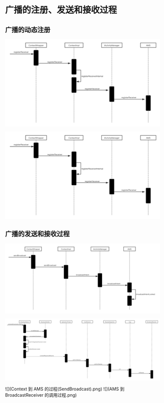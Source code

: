 # **广播的注册、发送和接收过程**
## 广播的动态注册

![](https://github.com/FangQi-Jack/Android-/blob/main/Android%20%E7%B3%BB%E7%BB%9F%E6%BA%90%E7%A0%81%E5%88%86%E6%9E%90/%E5%9B%9B%E5%A4%A7%E7%BB%84%E4%BB%B6%E7%9A%84%E5%B7%A5%E4%BD%9C%E8%BF%87%E7%A8%8B/BroadcastReceiver/%E5%B9%BF%E6%92%AD%E7%9A%84%E5%8A%A8%E6%80%81%E6%B3%A8%E5%86%8C.png)

![](广播的动态注册.png)
## 广播的发送和接收过程

![](https://github.com/FangQi-Jack/Android-/blob/main/Android%20%E7%B3%BB%E7%BB%9F%E6%BA%90%E7%A0%81%E5%88%86%E6%9E%90/%E5%9B%9B%E5%A4%A7%E7%BB%84%E4%BB%B6%E7%9A%84%E5%B7%A5%E4%BD%9C%E8%BF%87%E7%A8%8B/BroadcastReceiver/Context%20%E5%88%B0%20AMS%20%E7%9A%84%E8%BF%87%E7%A8%8B(SendBroadcast).png)

![](https://github.com/FangQi-Jack/Android-/blob/main/Android%20%E7%B3%BB%E7%BB%9F%E6%BA%90%E7%A0%81%E5%88%86%E6%9E%90/%E5%9B%9B%E5%A4%A7%E7%BB%84%E4%BB%B6%E7%9A%84%E5%B7%A5%E4%BD%9C%E8%BF%87%E7%A8%8B/BroadcastReceiver/AMS%20%E5%88%B0%20BroadcastReceiver%20%E7%9A%84%E8%B0%83%E7%94%A8%E8%BF%87%E7%A8%8B.png)

![](Context 到 AMS 的过程(SendBroadcast).png)
![](AMS 到 BroadcastReceiver 的调用过程.png)

